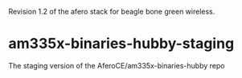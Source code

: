 Revision 1.2 of the afero stack for beagle bone green wireless.

# am335x-binaries-hubby-staging
The staging version of the AferoCE/am335x-binaries-hubby repo

